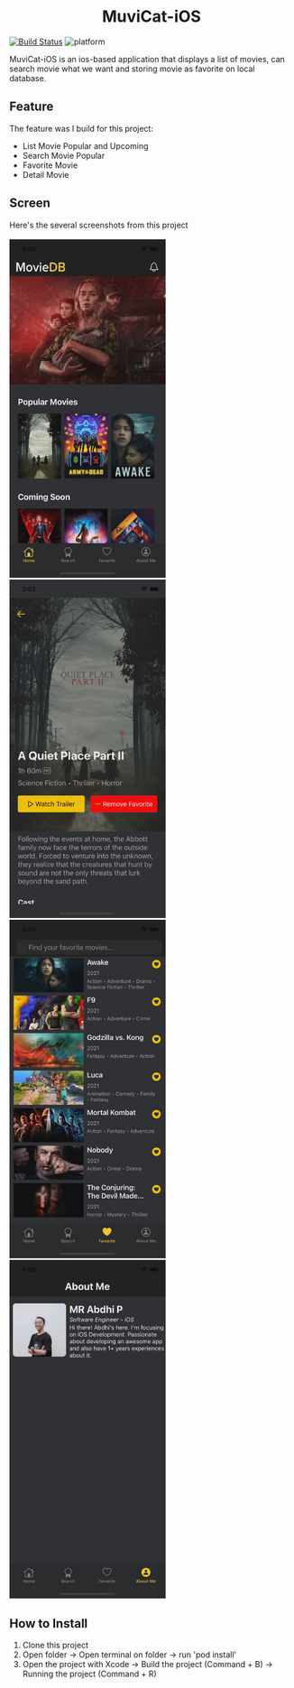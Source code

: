<h1 align="center">MuviCat-iOS</h1>

[![Build Status](https://travis-ci.com/abdhilabs/MuviCat-iOS.svg?branch=master)](https://travis-ci.com/abdhilabs/MuviCat-iOS) ![platform](https://img.shields.io/badge/platform-iOS-orange?style=flat-square)

MuviCat-iOS is an ios-based application that displays a list of movies, can search movie what we want and storing movie as favorite on local database.

## Feature
The feature was I build for this project:
- List Movie Popular and Upcoming
- Search Movie Popular
- Favorite Movie
- Detail Movie

## Screen
Here's the several screenshots from this project\
\
<img src="https://github.com/abdhilabs/MuviCat-iOS/blob/master/ScreenShoot/1.jpg" height="600"> <img src="https://github.com/abdhilabs/MuviCat-iOS/blob/master/ScreenShoot/2.jpg" height="600"> <img src="https://github.com/abdhilabs/MuviCat-iOS/blob/master/ScreenShoot/3.jpg" height="600"> <img src="https://github.com/abdhilabs/MuviCat-iOS/blob/master/ScreenShoot/4.jpg" height="600">

## How to Install
1. Clone this project
2. Open folder -> Open terminal on folder -> run 'pod install'
3. Open the project with Xcode -> Build the project (Command + B) -> Running the project (Command + R)
